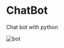 # ChatBot
Chat bot with python


![bot](https://user-images.githubusercontent.com/87750128/168535887-1eca1b94-ab4f-4d50-b639-bd39cf1f30f0.gif)

